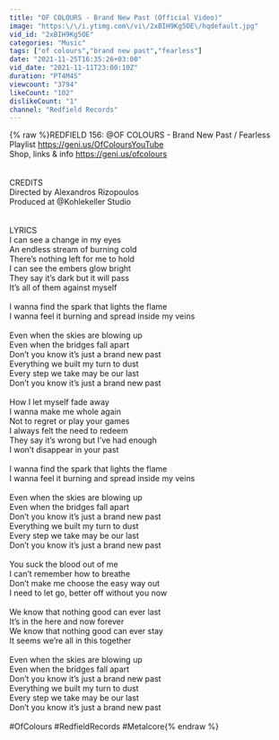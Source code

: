 ```yaml
---
title: "OF COLOURS - Brand New Past (Official Video)"
image: "https:\/\/i.ytimg.com\/vi\/2xBIH9Kg5OE\/hqdefault.jpg"
vid_id: "2xBIH9Kg5OE"
categories: "Music"
tags: ["of colours","brand new past","fearless"]
date: "2021-11-25T16:35:26+03:00"
vid_date: "2021-11-11T23:00:10Z"
duration: "PT4M4S"
viewcount: "3794"
likeCount: "102"
dislikeCount: "1"
channel: "Redfield Records"
---
```

{% raw %}REDFIELD 156: @OF COLOURS - Brand New Past / Fearless<br />Playlist <a rel="nofollow" target="blank" href="https://geni.us/OfColoursYouTube">https://geni.us/OfColoursYouTube</a><br />Shop, links &amp; info <a rel="nofollow" target="blank" href="https://geni.us/ofcolours">https://geni.us/ofcolours</a><br /><br /><br />CREDITS<br />Directed by Alexandros Rizopoulos<br />Produced at @Kohlekeller Studio  <br /><br /><br />LYRICS<br />I can see a change in my eyes<br />An endless stream of burning cold<br />There’s nothing left for me to hold<br />I can see the embers glow bright<br />They say it’s dark but it will pass<br />It’s all of them against myself<br /><br />I wanna find the spark that lights the flame<br />I wanna feel it burning and spread inside my veins<br /><br />Even when the skies are blowing up<br />Even when the bridges fall apart<br />Don’t you know it’s just a brand new past<br />Everything we built my turn to dust<br />Every step we take may be our last<br />Don’t you know it’s just a brand new past<br /><br />How I let myself fade away<br />I wanna make me whole again<br />Not to regret or play your games<br />I always felt the need to redeem<br />They say it’s wrong but I’ve had enough<br />I won’t disappear in your past<br /><br />I wanna find the spark that lights the flame<br />I wanna feel it burning and spread inside my veins<br /><br />Even when the skies are blowing up<br />Even when the bridges fall apart<br />Don’t you know it’s just a brand new past<br />Everything we built my turn to dust<br />Every step we take may be our last<br />Don’t you know it’s just a brand new past<br /><br />You suck the blood out of me<br />I can’t remember how to breathe<br />Don’t make me choose the easy way out<br />I need to let go, better off without you now<br /><br />We know that nothing good can ever last<br />It’s in the here and now forever<br />We know that nothing good can ever stay<br />It seems we’re all in this together<br /><br />Even when the skies are blowing up<br />Even when the bridges fall apart<br />Don’t you know it’s just a brand new past<br />Everything we built my turn to dust<br />Every step we take may be our last<br />Don’t you know it’s just a brand new past<br /><br />#OfColours #RedfieldRecords #Metalcore{% endraw %}

